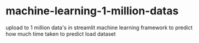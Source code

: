 # machine-learning-1-million-datas

upload to 1 million data's in streamlit machine learning framework to predict how much time taken to predict load dataset
